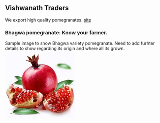 ## Vishwanath Traders

We export high quality pomegranates.
[site](http://vishwanathtraders.com)
### Bhagwa pomegranate: Know your farmer.

Sample image to show Bhagwa variety pomegranate. Need to add furhter details to show regarding its origin and where all its grown.
![Bhagwa](https://github.com/vishwanatht/IndianPomegranates/blob/master/Bhagwa.jpeg?raw=true)
